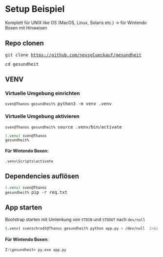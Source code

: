 # Setup Beispiel 

Komplett für  UNIX like OS (MacOS, Linux, Solaris etc.) -> für Wintendo Boxen mit Hinweisen

## Repo clonen

<kbd>git clone https://github.com/nevsglueckauf/gesundheit</kbd>

<kbd>cd gesundheit</kbd>



## VENV

### Virtuelle Umgebung einrichten
<code>sven@Thanos gesundheit% </code><kbd>python3 -m venv .venv</kbd>

### Virtuelle Umgebung aktivieren
<code>sven@Thanos gesundheit% </code><kbd>source .venv/bin/activate</kbd>

<code><span style="color:green">(.venv)</span> sven@Thanos gesundheit% </code>

#### Für Wintendo Boxen:

```PS
.venv\Scripts\activate
```

## Dependencies auflösen

<code><span style="color:green">(.venv)</span> sven@Thanos gesundheit% </code><kbd>pip -r req.txt</kbd>

## App starten
Bootstrap starten mit Umlenkung von ```STDIN``` und ```STDOUT``` nach ```dev/null```

```sh
(.venv) svenschrodt@Thanos gesundheit% python app.py > /dev/null  2>&1 &
```

#### Für Wintendo Boxen:

```PS
Z:\gesundheit> py.exe app.py
```